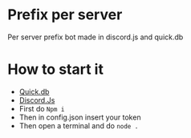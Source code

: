 # Prefix per server
Per server prefix bot made in discord.js and quick.db
# How to start it
- [Quick.db](https://www.npmjs.com/package/quick.db)
- [Discord.Js](https://www.npmjs.com/package/discord.js)
- First do ```Npm i```
- Then in config.json insert your token
- Then open a terminal and do ```node .```
